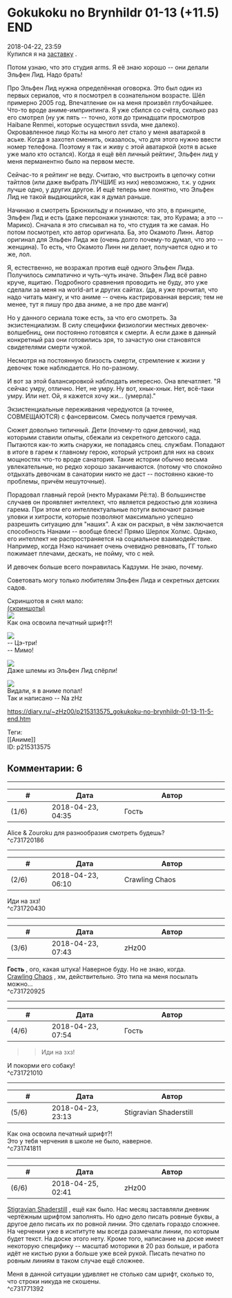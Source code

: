 Gokukoku no Brynhildr 01-13 (+11.5) END
=======================================

  
2018-04-22, 23:59  
 Купился я на  [заставку](https://www.youtube.com/watch?v=Y01IKFq3k2Y)  .   
   
 Потом узнаю, что это студия arms. Я её знаю хорошо -- они делали Эльфен Лид. Надо брать!   
   
 Про Эльфен Лид нужна определённая оговорка. Это был один из первых сериалов, что я посмотрел в сознательном возрасте. Шёл примерно 2005 год. Впечатление он на меня произвёл глубочайшее. Что-то вроде аниме-импринтинга. Я уже сбился со счёта, сколько раз его смотрел (ну уж пять -- точно, хотя до тринадцати просмотров Haibane Renmei, которые осуществил ssvda, мне далеко). Окровавленное лицо Ко:ты на много лет стало у меня аватаркой в аське. Когда я захотел сменить, оказалось, что для этого нужно ввести номер телефона. Поэтому я так и живу с этой аватаркой (хотя в аське уже мало кто остался). Когда я ещё вёл личный рейтинг, Эльфен лид у меня перманентно было на первом месте.   
   
 Сейчас-то я рейтинг не веду. Считаю, что выстроить в цепочку сотни тайтлов (или даже выбрать ЛУЧШИЕ из них) невозможно, т.к. у одних лучше одно, у других другое. И ещё теперь мне понятно, что Эльфен Лид не такой выдающийся, как я думал раньше.   
   
 Начинаю я смотреть Брюнхильду и понимаю, что это, в принципе, Эльфен Лид и есть (даже персонажи узнаются: так, это Курама; а это -- Марико). Сначала я это списывал на то, что студия та же самая. Но потом посмотрел, кто автор оригинала. Ба, это Окамото Линн. Автор оригинал для Эльфен Лида же (очень долго почему-то думал, что это -- женщина). То есть, что Окамото Линн ни делает, получается одно и то же, лол.   
   
 Я, естественно, не возражал против ещё одного Эльфен Лида. Получилось симпатично и чуть-чуть иначе. Эльфен Лид всё равно круче, ящитаю. Подробного сравнения проводить не буду, это уже сделали за меня на world-art и других сайтах. (да, я уже прочитал, что надо читать мангу, и что аниме -- очень кастрированная версия; тем не менее, тут я пишу про два аниме, а не про две манги)   
   
 Но у данного сериала тоже есть, за что его смотреть. За экзистенциализм. В силу специфики физиологии местных девочек-волшебниц, они постоянно готовятся к смерти. А если даже в данный конкретный раз они готовились зря, то зачастую они становятся свидетелями смерти чужой.   
   
 Несмотря на постоянную близость смерти, стремление к жизни у девочек тоже наблюдается. Но по-разному.   
   
 И вот за этой балансировкой наблюдать интересно. Она впечатляет. "Я сейчас умру, отлично. Нет, не умру. Ну вот, хнык-хнык. Нет, всё-таки умру. Или нет. Ой, я кажется хочу жи... (умерла)."   
   
 Экзистенциальные переживания чередуются (а точнее, СОВМЕЩАЮТСЯ) с фансервисом. Смесь получается гремучая.   
   
 Сюжет довольно типичный. Дети (почему-то одни девочки), над которыми ставили опыты, сбежали из секретного детского сада. Пытаются как-то жить снаружи, не попадаясь спец. службам. Попадают в итоге в гарем к главному герою, который устроил для них на своих мощностях что-то вроде санатория. Такие истории обычно весьма увлекательные, но редко хорошо заканчиваются. (потому что спокойно отдыхать девочкам в санатории никто не даст -- постоянно какие-то проблемы, причём нешуточные).   
   
 Порадовал главный герой (некто Мураками Рё:та). В большинстве случаев он проявляет интеллект, что является редкостью для хозяина гарема. При этом его интеллектуальные потуги включают разные уловки и хитрости, которые позволяют максимально успешно разрешить ситуацию для "наших". А как он раскрыл, в чём заключается способность Нанами -- вообще блеск! Прямо Шерлок Холмс. Однако, его интеллект не распространяется на социальное взаимодействие. Например, когда Нэко начинает очень очевидно ревновать, ГГ только пожимает плечами, дескать, не пойму, что с ней.   
   
 И девочек больше всего понравилась Кадзуми. Не знаю, почему.   
   
 Советовать могу только любителям Эльфен Лида и секретных детских садов.   
   
 Скриншотов я снял мало:   
  [(скриншоты)](https://zHz00.diary.ru/p215313575.htm?index=1#linkmore215313575m1)       
  [![](pics/D42QtGOl.jpg)](https://i.imgur.com/D42QtGO.jpg)    
 Как она освоила печатный шрифт?!   
   
  [![](pics/CerAIREl.jpg)](https://i.imgur.com/CerAIRE.jpg)    
 -- Цэ-три!   
 -- Мимо!   
   
  [![](pics/BsXxVHRl.jpg)](https://i.imgur.com/BsXxVHR.jpg)    
 Даже шлемы из Эльфен Лид спёрли!   
   
  [![](pics/z28SzyLl.jpg)](https://i.imgur.com/z28SzyL.jpg)    
 Видали, я в аниме попал!   
 Так и написано -- Na zHz    
     
  
<https://diary.ru/~zHz00/p215313575_gokukoku-no-brynhildr-01-13-11-5-end.htm>  
  
Теги:  
[[Аниме]]  
ID: p215313575  


Комментарии: 6
--------------

  


---



|         #         |              Дата              |                     Автор                     |           ID           |
| --- | --- | --- | --- |
| (1/6) | 2018-04-23, 04:35 | Гость | c731720186 |

  
 Alice & Zouroku для разнообразия смотреть будешь?   
 ^c731720186

---



|         #         |              Дата              |                     Автор                     |           ID           |
| --- | --- | --- | --- |
| (2/6) | 2018-04-23, 06:10 | Crawling Chaos | c731720430 |

  
 Иди на зхз!   
 ^c731720430

---



|         #         |              Дата              |                     Автор                     |           ID           |
| --- | --- | --- | --- |
| (3/6) | 2018-04-23, 07:43 | zHz00 | c731720925 |

  
  **Гость**  , ого, какая штука! Наверное буду. Но не знаю, когда.   
  [Crawling Chaos](http://degozaru.diary.ru "Фундаментальная ошибка атрибуции")  , хм, действительно. Это типа на меня посылать можно...   
 ^c731720925

---



|         #         |              Дата              |                     Автор                     |           ID           |
| --- | --- | --- | --- |
| (4/6) | 2018-04-23, 07:54 | Гость | c731721010 |

  
 >> Иди на зхз!   
   
 И покорми его собаку!   
 ^c731721010

---



|         #         |              Дата              |                     Автор                     |           ID           |
| --- | --- | --- | --- |
| (5/6) | 2018-04-23, 23:13 | Stigravian Shaderstill | c731741811 |

  
  Как она освоила печатный шрифт?!    
 Это у тебя черчения в школе не было, наверное.   
 ^c731741811

---



|         #         |              Дата              |                     Автор                     |           ID           |
| --- | --- | --- | --- |
| (6/6) | 2018-04-25, 02:41 | zHz00 | c731771392 |

  
  [Stigravian Shaderstill](http://stigravian.diary.ru "Science, Death, Rock-n-Roll")  , ещё как было. Нас месяц заставляли дневник чертёжным шрифтом заполнять. Но одно дело писать ровные буквы, а другое дело писать их по ровной линии. Это сделать гораздо сложнее. На черчении уже в иснтитуте мы всегда размечали линии, по которым будет текст. На доске этого нету. Кроме того, написание на доске имеет некоторую специфику -- масштаб моторики в 20 раз больше, и работа идёт не кистью руки а больше уже всей рукой. Писать печатно по ровным линиям в таком случае ещё сложнее.   
   
 Меня в данной ситуации удивляет не столько сам шрифт, сколько то, что строки никуда не скошены.   
 ^c731771392